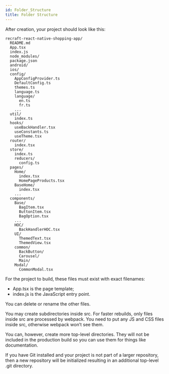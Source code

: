 ```yaml
---
id: Folder_Structure
title: Folder Structure
---
```


After creation, your project should look like this:

```
recraft-react-native-shopping-app/
  README.md
  App.tsx
  index.js
  node_modules/
  package.json
  android/
  ios/
  config/
    AppConfigProvider.ts
    DefaultConfig.ts
    themes.ts
    language.ts
    language/
      en.ts
      fr.ts
    ...
  util/
    index.ts
  hooks/
    useBackHandler.tsx
    useConstants.ts
    useTheme.tsx
  router/
    index.tsx
  store/
    index.ts
    reducers/
      config.ts
  pages/
    Home/
      index.tsx
      HomePageProducts.tsx
    BaseHome/
      index.tsx
    ...
  components/
    Base/
      BagItem.tsx
      ButtonItem.tsx
      BagOption.tsx
    ...
    HOC/
      BackHandlerHOC.tsx
    UI/
      ThemedText.tsx
      ThemedView.tsx
    common/
      BackButton/
      Carousel/
      Main/
    Modal/
      CommonModal.tsx
```

For the project to build, these files must exist with exact filenames:

* App.tsx is the page template;
* index.js is the JavaScript entry point.

You can delete or rename the other files.

You may create subdirectories inside src. For faster rebuilds, only files inside src are processed by webpack. You need to put any JS and CSS files inside src, otherwise webpack won’t see them.

You can, however, create more top-level directories. They will not be included in the production build so you can use them for things like documentation.

If you have Git installed and your project is not part of a larger repository, then a new repository will be initialized resulting in an additional top-level .git directory.
